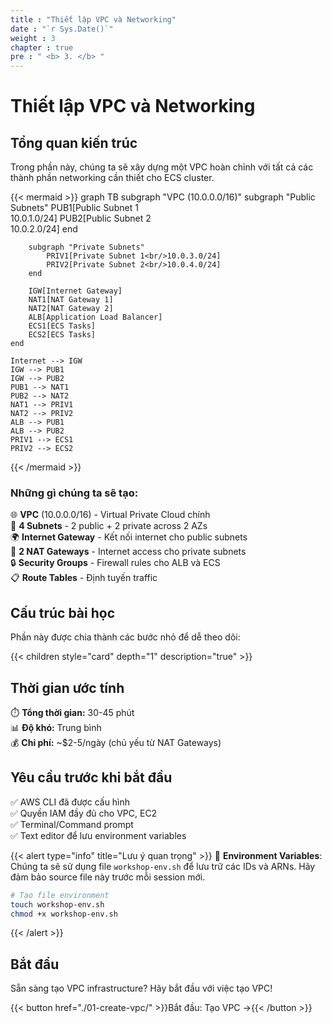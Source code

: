 ```yaml
---
title : "Thiết lập VPC và Networking"
date : "`r Sys.Date()`"
weight : 3
chapter : true
pre : " <b> 3. </b> "
---
```


# Thiết lập VPC và Networking

## Tổng quan kiến trúc

Trong phần này, chúng ta sẽ xây dựng một VPC hoàn chỉnh với tất cả các thành phần networking cần thiết cho ECS cluster.

{{< mermaid >}}
graph TB
    subgraph "VPC (10.0.0.0/16)"
        subgraph "Public Subnets"
            PUB1[Public Subnet 1<br/>10.0.1.0/24]
            PUB2[Public Subnet 2<br/>10.0.2.0/24]
        end
        
        subgraph "Private Subnets"
            PRIV1[Private Subnet 1<br/>10.0.3.0/24]
            PRIV2[Private Subnet 2<br/>10.0.4.0/24]
        end
        
        IGW[Internet Gateway]
        NAT1[NAT Gateway 1]
        NAT2[NAT Gateway 2]
        ALB[Application Load Balancer]
        ECS1[ECS Tasks]
        ECS2[ECS Tasks]
    end
    
    Internet --> IGW
    IGW --> PUB1
    IGW --> PUB2
    PUB1 --> NAT1
    PUB2 --> NAT2
    NAT1 --> PRIV1
    NAT2 --> PRIV2
    ALB --> PUB1
    ALB --> PUB2
    PRIV1 --> ECS1
    PRIV2 --> ECS2
{{< /mermaid >}}

### Những gì chúng ta sẽ tạo:

🌐 **VPC** (10.0.0.0/16) - Virtual Private Cloud chính  
🏢 **4 Subnets** - 2 public + 2 private across 2 AZs  
🌍 **Internet Gateway** - Kết nối internet cho public subnets  
🔄 **2 NAT Gateways** - Internet access cho private subnets  
🔒 **Security Groups** - Firewall rules cho ALB và ECS  
📋 **Route Tables** - Định tuyến traffic  

## Cấu trúc bài học

Phần này được chia thành các bước nhỏ để dễ theo dõi:

{{< children style="card" depth="1" description="true" >}}

## Thời gian ước tính

⏱️ **Tổng thời gian:** 30-45 phút  
📊 **Độ khó:** Trung bình  
💰 **Chi phí:** ~$2-5/ngày (chủ yếu từ NAT Gateways)  

## Yêu cầu trước khi bắt đầu

✅ AWS CLI đã được cấu hình  
✅ Quyền IAM đầy đủ cho VPC, EC2  
✅ Terminal/Command prompt  
✅ Text editor để lưu environment variables  

{{< alert type="info" title="Lưu ý quan trọng" >}}
🔧 **Environment Variables**: Chúng ta sẽ sử dụng file `workshop-env.sh` để lưu trữ các IDs và ARNs. Hãy đảm bảo source file này trước mỗi session mới.

```bash
# Tạo file environment
touch workshop-env.sh
chmod +x workshop-env.sh
```
{{< /alert >}}

## Bắt đầu

Sẵn sàng tạo VPC infrastructure? Hãy bắt đầu với việc tạo VPC!

{{< button href="./01-create-vpc/" >}}Bắt đầu: Tạo VPC →{{< /button >}}
